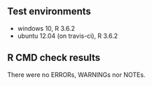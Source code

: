 ## Test environments
* windows 10, R 3.6.2
* ubuntu 12.04 (on travis-ci), R 3.6.2

## R CMD check results
There were no ERRORs, WARNINGs nor NOTEs.
